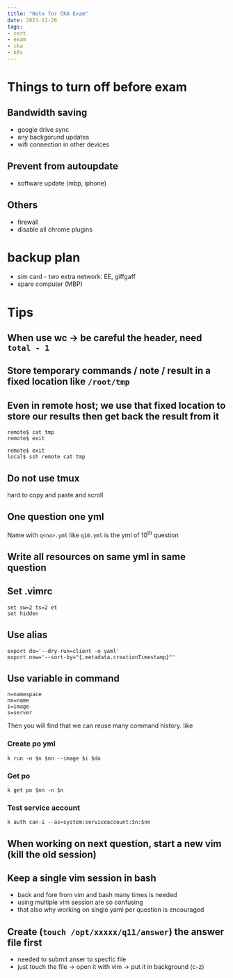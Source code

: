 ```yaml
---
title: "Note for CKA Exam"
date: 2021-11-26
tags:
- cert
- exam
- cka
- k8s
---
```


# Things to turn off before exam

## Bandwidth saving

* google drive sync
* any backgorund updates
* wifi connection in other devices

## Prevent from autoupdate

* software update (mbp, iphone)

## Others

* firewall
* disable all chrome plugins

# backup plan

* sim card - two extra network: EE, giffgaff
* spare computer (MBP)

# Tips

## When use wc -> be careful the header, need `total - 1`

## Store temporary commands / note / result in a fixed location like `/root/tmp`

## Even in remote host; we use that fixed location to store our results then get back the result from it

```
remote$ cat tmp
remote$ exit
```

```
remote$ exit
local$ ssh remote cat tmp
```

## Do not use tmux

hard to copy and paste and scroll

## One question one yml

Name with `q<no>.yml` like `q10.yml` is the yml of 10<sup>th</sup> question

## Write all resources on same yml in same question

## Set .vimrc

```
set sw=2 ts=2 et
set hidden
```

## Use alias

```
export do='--dry-run=client -o yaml'
export now='--sort-by="{.metadata.creationTimestamp}"'
```

## Use variable in command

```
n=namespace
nn=name
i=image
s=server
```

Then you will find that we can reuse many command history. like 

### Create po yml

```
k run -n $n $nn --image $i $do
```

### Get po 

```
k get po $nn -n $n
```

### Test service account

```
k auth can-i --as=system:serviceaccount:$n:$nn
```

## When working on next question, start a new vim (kill the old session)

## Keep a single vim session in bash 

* back and fore from vim and bash many times is needed
* using multiple vim session are so confusing
* that also why working on single yaml per question is encouraged

## Create (`touch /opt/xxxxx/q11/answer`) the answer file first 

* needed to submit anser to specfic file
* just touch the file -> open it with vim -> put it in background (c-z)
